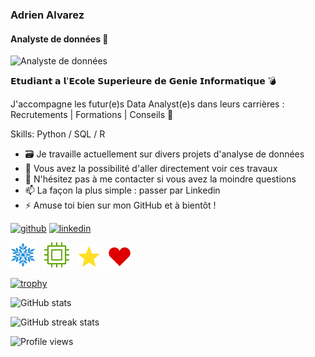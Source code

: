 ### Adrien Alvarez
#### Analyste de données 🚀
![Analyste de données](https://plusmagazine.levif.be/medias/9733/4983337.jpg)

𝗘𝘁𝘂𝗱𝗶𝗮𝗻𝘁 𝗮 𝗹'𝗘𝗰𝗼𝗹𝗲 𝗦𝘂𝗽𝗲𝗿𝗶𝗲𝘂𝗿𝗲 𝗱𝗲 𝗚𝗲𝗻𝗶𝗲 𝗜𝗻𝗳𝗼𝗿𝗺𝗮𝘁𝗶𝗾𝘂𝗲 💣 

J'accompagne les futur(e)s Data Analyst(e)s dans leurs carrières : Recrutements | Formations | Conseils 🎯

Skills: Python / SQL / R

- 🗃 Je travaille actuellement sur divers projets d'analyse de données 
- 🧐 Vous avez la possibilité d'aller directement voir ces travaux  
- 💬 N'hésitez pas à me contacter si vous avez la moindre questions  
- 📫 La façon la plus simple : passer par Linkedin 
- ⚡️ Amuse toi bien sur mon GitHub et à bientôt !




[<img src='https://cdn.jsdelivr.net/npm/simple-icons@3.0.1/icons/github.svg' alt='github' height='40'>](https://github.com/AdrienAlvarez)  [<img src='https://cdn.jsdelivr.net/npm/simple-icons@3.0.1/icons/linkedin.svg' alt='linkedin' height='40'>](https://www.linkedin.com/in/adrien-alvarez-data-analyst/)  



<a href='https://archiveprogram.github.com/'><img src='https://raw.githubusercontent.com/acervenky/animated-github-badges/master/assets/acbadge.gif' width='40' height='40'></a> <a href='https://docs.github.com/en/developers'><img src='https://raw.githubusercontent.com/acervenky/animated-github-badges/master/assets/devbadge.gif' width='40' height='40'></a> <a href='https://stars.github.com/'><img src='https://raw.githubusercontent.com/acervenky/animated-github-badges/master/assets/starbadge.gif' width='35' height='35'></a> <a href='https://docs.github.com/en/github/supporting-the-open-source-community-with-github-sponsors'><img src='https://raw.githubusercontent.com/acervenky/animated-github-badges/master/assets/sponsorbadge.gif' width='35' height='35'></a> 



[![trophy](https://github-profile-trophy.vercel.app/?username=AdrienAlvarez)](https://github.com/ryo-ma/github-profile-trophy)



![GitHub stats](https://github-readme-stats.vercel.app/api?username=AdrienAlvarez&show_icons=true)  



![GitHub streak stats](https://github-readme-streak-stats.herokuapp.com/?user=AdrienAlvarez)  



![Profile views](https://gpvc.arturio.dev/AdrienAlvarez)  
